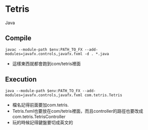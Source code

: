# Tetris
Java
## Compile
```
javac --module-path $env:PATH_TO_FX --add-modules=javafx.controls,javafx.fxml -d . *.java
```
* 這樣東西就都會跑到com/tetris裡面

## Execution
```
java --module-path $env:PATH_TO_FX --add-modules=javafx.controls,javafx.fxml com.tetris.Tetris
```
* 檔名記得前面要加com.tetris.
* Tetris.fxml也要放在com/tetris裡面，而且controller的路徑也要改成com.tetris.TetrisController
* 玩的時候記得鍵盤要切成英文的
